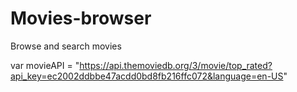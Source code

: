 # Movies-browser
 Browse and search movies

var movieAPI = "https://api.themoviedb.org/3/movie/top_rated?api_key=ec2002ddbbe47acdd0bd8fb216ffc072&language=en-US"